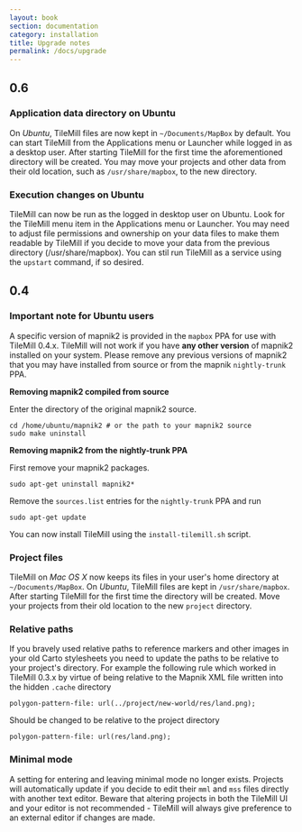```yaml
---
layout: book
section: documentation
category: installation
title: Upgrade notes
permalink: /docs/upgrade
---
```

## 0.6

### Application data directory on Ubuntu

On *Ubuntu*, TileMill files are now kept in `~/Documents/MapBox` by default. You can start TileMill from the Applications menu or Launcher while logged in as a desktop user.  After starting TileMill for the first time the aforementioned directory will be created. You may move your projects and other data from their old location, such as `/usr/share/mapbox`, to the new directory.

### Execution changes on Ubuntu

TileMill can now be run as the logged in desktop user on Ubuntu. Look for the TileMill menu item in the Applications menu or Launcher. You may need to adjust file permissions and ownership on your data files to make them readable by TileMill if you decide to move your data from the previous directory (/usr/share/mapbox). You can stil run TileMill as a service using the `upstart` command, if so desired.

## 0.4

### Important note for Ubuntu users

A specific version of mapnik2 is provided in the `mapbox` PPA for use with TileMill 0.4.x. TileMill will not work if you have **any other version** of mapnik2 installed on your system. Please remove any previous versions of mapnik2 that you may have installed from source or from the mapnik `nightly-trunk` PPA.

**Removing mapnik2 compiled from source**

Enter the directory of the original mapnik2 source.

    cd /home/ubuntu/mapnik2 # or the path to your mapnik2 source
    sudo make uninstall

**Removing mapnik2 from the nightly-trunk PPA**

First remove your mapnik2 packages.

    sudo apt-get uninstall mapnik2*

Remove the `sources.list` entries for the `nightly-trunk` PPA and run

    sudo apt-get update

You can now install TileMill using the `install-tilemill.sh` script.

### Project files

TileMill on *Mac OS X* now keeps its files in your user's home directory at `~/Documents/MapBox`. On *Ubuntu*, TileMill files are kept in `/usr/share/mapbox`. After starting TileMill for the first time the directory will be created. Move your projects from their old location to the new `project` directory.

### Relative paths

If you bravely used relative paths to reference markers and other images in your old Carto stylesheets you need to update the paths to be relative to your project's directory. For example the following rule which worked in TileMill 0.3.x by virtue of being relative to the Mapnik XML file written into the hidden `.cache` directory

    polygon-pattern-file: url(../project/new-world/res/land.png);

Should be changed to be relative to the project directory

    polygon-pattern-file: url(res/land.png);

### Minimal mode

A setting for entering and leaving minimal mode no longer exists. Projects will automatically update if you decide to edit their `mml` and `mss` files directly with another text editor. Beware that altering projects in both the TileMill UI and your editor is not recommended - TileMill will always give preference to an external editor if changes are made.


